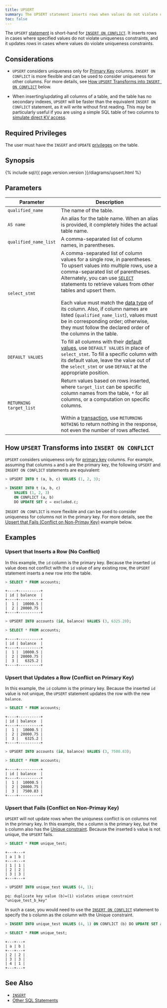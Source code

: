 ```yaml
---
title: UPSERT
summary: The UPSERT statement inserts rows when values do not violate uniqueness constraints, and it updates rows when values do violate uniqueness constraints.
toc: false
---
```


The `UPSERT` [statement](sql-statements.html) is short-hand for [`INSERT ON CONFLICT`](insert.html). It inserts rows in cases where specified values do not violate uniqueness constraints, and it updates rows in cases where values do violate uniqueness constraints.

<div id="toc"></div>

## Considerations

- `UPSERT` considers uniqueness only for [Primary Key](primary-key.html) columns. `INSERT ON CONFLICT` is more flexible and can be used to consider uniqueness for other columns. For more details, see [How `UPSERT` Transforms into `INSERT ON CONFLICT`](#how-upsert-transforms-into-insert-on-conflict) below.

- When inserting/updating all columns of a table, and the table has no secondary indexes, `UPSERT` will be faster than the equivalent `INSERT ON CONFLICT` statement, as it will write without first reading. This may be particularly useful if you are using a simple SQL table of two columns to [simulate direct KV access](frequently-asked-questions.html#can-i-use-cockroachdb-as-a-key-value-store).

## Required Privileges

The user must have the `INSERT` and `UPDATE` [privileges](privileges.html) on the table.

## Synopsis

{% include sql/{{ page.version.version }}/diagrams/upsert.html %}

## Parameters

Parameter | Description
----------|------------
`qualified_name` | The name of the table.
`AS name` | An alias for the table name. When an alias is provided, it completely hides the actual table name.
`qualified_name_list` | A comma-separated list of column names, in parentheses.
`select_stmt` | A comma-separated list of column values for a single row, in parentheses. To upsert values into multiple rows, use a comma-separated list of parentheses. Alternately, you can use [`SELECT`](select.html) statements to retrieve values from other tables and upsert them.<br><br>Each value must match the [data type](data-types.html) of its column. Also, if column names are listed (`qualified_name_list`), values must be in corresponding order; otherwise, they must follow the declared order of the columns in the table.
`DEFAULT VALUES` | To fill all columns with their [default values](default-value.html), use `DEFAULT VALUES` in place of `select_stmt`. To fill a specific column with its default value, leave the value out of the `select_stmt` or use `DEFAULT` at the appropriate position.
`RETURNING target_list` | Return values based on rows inserted, where `target_list` can be specific column names from the table, `*` for all columns, or a computation on specific columns.<br><br>Within a [transaction](transactions.html), use `RETURNING NOTHING` to return nothing in the response, not even the number of rows affected.

## How `UPSERT` Transforms into `INSERT ON CONFLICT`

`UPSERT` considers uniqueness only for [primary key](primary-key.html) columns. For example, assuming that columns `a` and `b` are the primary key, the following `UPSERT` and `INSERT ON CONFLICT` statements are equivalent:

~~~ sql
> UPSERT INTO t (a, b, c) VALUES (1, 2, 3);

> INSERT INTO t (a, b, c)
    VALUES (1, 2, 3)
    ON CONFLICT (a, b)
    DO UPDATE SET c = excluded.c;
~~~

`INSERT ON CONFLICT` is more flexible and can be used to consider uniqueness for columns not in the primary key. For more details, see the [Upsert that Fails (Conflict on Non-Primay Key)](#upsert-that-fails-conflict-on-non-primay-key) example below.

## Examples

### Upsert that Inserts a Row (No Conflict)

In this example, the `id` column is the primary key. Because the inserted `id` value does not conflict with the `id` value of any existing row, the `UPSERT` statement inserts a new row into the table.

~~~ sql
> SELECT * FROM accounts;
~~~
~~~
+----+----------+
| id | balance  |
+----+----------+
|  1 |  10000.5 |
|  2 | 20000.75 |
+----+----------+
~~~
~~~ sql
> UPSERT INTO accounts (id, balance) VALUES (3, 6325.20);

> SELECT * FROM accounts;
~~~
~~~
+----+----------+
| id | balance  |
+----+----------+
|  1 |  10000.5 |
|  2 | 20000.75 |
|  3 |   6325.2 |
+----+----------+
~~~

### Upsert that Updates a Row (Conflict on Primary Key)

In this example, the `id` column is the primary key. Because the inserted `id` value is not unique, the `UPSERT` statement updates the row with the new `balance`.

~~~ sql
> SELECT * FROM accounts;
~~~
~~~
+----+----------+
| id | balance  |
+----+----------+
|  1 |  10000.5 |
|  2 | 20000.75 |
|  3 |   6325.2 |
+----+----------+
~~~
~~~ sql
> UPSERT INTO accounts (id, balance) VALUES (3, 7500.83);

> SELECT * FROM accounts;
~~~
~~~
+----+----------+
| id | balance  |
+----+----------+
|  1 |  10000.5 |
|  2 | 20000.75 |
|  3 |  7500.83 |
+----+----------+
~~~

### Upsert that Fails (Conflict on Non-Primay Key)

`UPSERT` will not update rows when the uniquness conflict is on columns not in the primary key. In this example, the `a` column is the primary key, but the `b` column also has the [Unique constraint](unique.html). Because the inserted `b` value is not unique, the `UPSERT` fails.

~~~ sql
> SELECT * FROM unique_test;
~~~
~~~
+---+---+
| a | b |
+---+---+
| 1 | 1 |
| 2 | 2 |
| 3 | 3 |
+---+---+
~~~
~~~ sql
> UPSERT INTO unique_test VALUES (4, 1);
~~~
~~~
pq: duplicate key value (b)=(1) violates unique constraint "unique_test_b_key"
~~~

In such a case, you would need to use the [`INSERT ON CONFLICT`](insert.html) statement to specify the `b` column as the column with the Unique constraint.

~~~ sql
> INSERT INTO unique_test VALUES (4, 1) ON CONFLICT (b) DO UPDATE SET a = excluded.a;

> SELECT * FROM unique_test;
~~~
~~~
+---+---+
| a | b |
+---+---+
| 2 | 2 |
| 3 | 3 |
| 4 | 1 |
+---+---+
~~~

## See Also

- [`INSERT`](insert.html)
- [Other SQL Statements](sql-statements.html)
